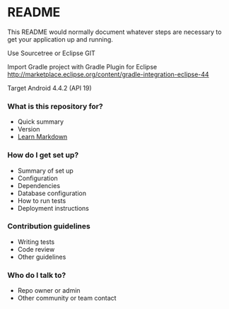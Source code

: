 # README #

This README would normally document whatever steps are necessary to get your application up and running.

Use Sourcetree or Eclipse GIT

Import Gradle project with Gradle Plugin for Eclipse
http://marketplace.eclipse.org/content/gradle-integration-eclipse-44

Target Android 4.4.2 (API 19)

### What is this repository for? ###

* Quick summary
* Version
* [Learn Markdown](https://bitbucket.org/tutorials/markdowndemo)

### How do I get set up? ###

* Summary of set up
* Configuration
* Dependencies
* Database configuration
* How to run tests
* Deployment instructions

### Contribution guidelines ###

* Writing tests
* Code review
* Other guidelines

### Who do I talk to? ###

* Repo owner or admin
* Other community or team contact